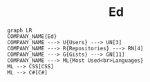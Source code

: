 <h1 align="center">Ed</h1>

```mermaid
graph LR
COMPANY_NAME{Ed}
COMPANY_NAME ---> U{Users} ---> UN[3]
COMPANY_NAME ---> R{Repositories} ---> RN[4]
COMPANY_NAME ---> G{Gists} ---> GN[11]
COMPANY_NAME ---> ML{Most Used<br>Languages}
ML --> CSS[CSS]
ML --> C#[C#]
```
